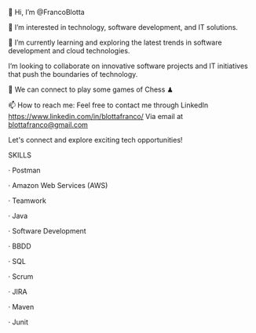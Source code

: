 👋 Hi, I’m @FrancoBlotta

👀 I’m interested in technology, software development, and IT solutions.

🌱 I’m currently learning and exploring the latest trends in software development and cloud technologies.

 I’m looking to collaborate on innovative software projects and IT initiatives that push the boundaries of technology.

👯 We can connect to play some games of Chess ♟

📫 How to reach me: Feel free to contact me through
 LinkedIn https://www.linkedin.com/in/blottafranco/
 Via email at blottafranco@gmail.com 

Let's connect and explore exciting tech opportunities!

SKILLS

· Postman 

· Amazon Web Services (AWS) 

· Teamwork

· Java 

· Software Development

· BBDD 

· SQL 

· Scrum 

· JIRA 

· Maven 

· Junit


